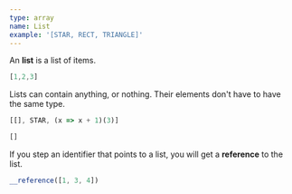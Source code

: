 ```yaml
---
type: array
name: List
example: '[STAR, RECT, TRIANGLE]'
---
```


An **list** is a list of items.

```javascript
[1,2,3]
```

Lists can contain anything, or nothing. Their elements don't have to have the
same type.

```javascript
[[], STAR, (x => x + 1)(3)]
```
```javascript
[]
```

If you step an identifier that points to a list, you will get a **reference** to the
list.

```javascript
__reference([1, 3, 4])
```
